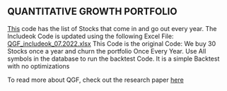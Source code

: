 ## QUANTITATIVE GROWTH PORTFOLIO

[This](https://github.com/qodeinvestments/Swan-Documentation/blob/main/Systems/QGF/Backtest_Code/IncludeOK/QGFIncludeOK.md) code has the list of Stocks that come in and go out every year. The Includeok Code is updated using the following Excel File: [QGF_includeok_07.2022.xlsx](https://github.com/qodeinvestments/Swan-Documentation/blob/main/Systems/QGF/Backtest_Code/IncludeOK/QGF_includeok_07.2022.xlsx)
This Code is the original Code: We buy 30 Stocks once a year and churn the portfolio Once Every Year. Use All symbols in the database to run the backtest Code. It is a simple Backtest with no optimizations

To read more about QGF, check out the research paper [here](https://github.com/qodeinvestments/Swan-Documentation/blob/main/Research%20Papers/Quant%20Growth%20Research%20Paper_2022.docx)
